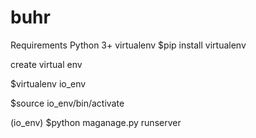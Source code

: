 # buhr
Requirements
Python 3+
virtualenv
$pip install virtualenv

create virtual env

$virtualenv io_env

$source io_env/bin/activate

(io_env) $python maganage.py runserver
